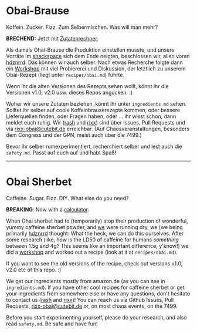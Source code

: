 # Obai-Brause


Koffein. Zucker. Fizz. Zum Selbermischen. Was will man mehr?

**BRECHEND:** Jetzt mit [Zutatenrechner](http://obai.cutebit.de).

Als damals Ohai-Brause die Produktion einstellen musste, und unsere Vorräte im [shackspace](http://shackspace.de) sich dem Ende neigten, beschlossen wir, allen voran [hdznrrd](https://github.com/hdznrrd): Das können wir auch selber. Nach etwas Recherche folgte dann ein [Workshop](http://www.shackspace.de/wiki/doku.php?id=project:obai_brause) mit viel Probiererei und Diskussion, der letztlich zu unserem Obai-Rezept (liegt unter `recipes/obai.md`) führte.

Wenn ihr die alten Versionen des Rezepts sehen wollt, könnt ihr die Versionen v1.0, v2.0 usw. dieses Repos angucken. :)

Woher wir unsere Zutaten beziehen, könnt ihr unter `ingredients.md` sehen. Solltet ihr selber auf coole Koffeinbrauserezepte kommen, oder bessere Lieferquellen finden, oder Fragen haben, oder … ihr wisst schon, dann meldet euch ruhig. Wir ([rash](https://github.com/rashfael) und [rixx](https://github.com/rixx)) sind über Issues, Pull Requests und via rixx-obai@cutebit.de erreichbar. (Auf Chaosveranstaltungen, besonders dem Congress und der GPN, meist auch über die 7499.)

Bevor ihr selber rumexperimentiert, recherchiert selber und lest auch die `safety.md`. Passt auf euch auf und habt Spaß!

--------------------------------------

# Obai Sherbet

Caffeine. Sugar. Fizz. DIY. What else do you need?

**BREAKING**: Now with a [calculator](http://obai.cutebit.de).

When Ohai sherbet had to (temporarily) stop their production of wonderful, yummy caffeine sherbet powder, and [we](http://shackspace.de) were running dry, we (we being primarily [hdznrrd](https://github.com/hdznrrd) thought: What the heck, we can do this ourselves. After some research (like, how is the LD50 of caffeine for humans _something_ between 1.5g and 4g? This seems like an important difference, y'know!) we did a [workshop](http://www.shackspace.de/wiki/doku.php?id=project:obai_brause) and worked out a recipe (look at it at `recipes/obai.md`).

If you want to see the old versions of the recipe, check out versions v1.0, v2.0 etc of this repo. :)

We get our ingredients mostly from amazon.de (as you can see in `ingredients.md`). If you have other cool recipes for caffeine sherbet or get your ingredients from somewhere else or have any questions, don't hesitate to contact us ([rash](https://github.com/rashfael) and [rixx](https://github.com/rixx))! You can reach us via Github Issues, Pull Requests, rixx-obai@cutebit.de or, on most chaos events, on the 7499.

Before you start experimenting yourself, please do your research, and also read `safety.md`. Be safe and have fun!
